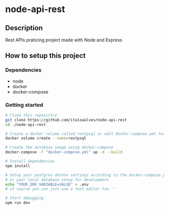 # node-api-rest

## Description

Rest APIs praticing project made with Node and Express

## How to setup this project

### Dependencies

- node
- docker
- docker-compose

### Getting started

```bash
# Clone this repository
git clone https://github.com/italoaalves/node-api-rest
cd ./node-api-rest

# Create a docker volume called restpsql or edit docker-compose.yml for the desired name
docker volume create --name=restpsql

# Create the database image using docker-compose
docker-compose -f "docker-compose.yml" up -d --build

# Install dependencies
npm install

# Setup your postgres dotenv settings according to the docker-compose.yml
# or your local database setup for development
echo "YOUR_ENV_VARIABLE=VALUE" > .env
# of course you can just use a text editor too '-'

# Start debugging
npm run dev
```
